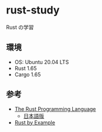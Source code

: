 # rust-study

Rust の学習

## 環境

- OS: Ubuntu 20.04 LTS
- Rust 1.65
- Cargo 1.65

## 参考

- [The Rust Programming Language](https://doc.rust-lang.org/book/)
    - [日本語版](https://doc.rust-jp.rs/book-ja/)
- [Rust by Example](https://doc.rust-lang.org/rust-by-example/)
